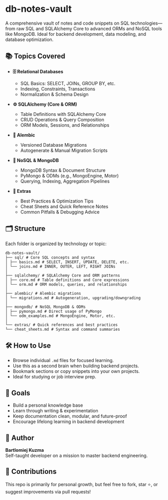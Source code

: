 # db-notes-vault
A comprehensive vault of notes and code snippets on SQL technologies—from raw SQL and SQLAlchemy Core to advanced ORMs and NoSQL tools like MongoDB. Ideal for backend development, data modeling, and database optimization.

## 📚 Topics Covered

- **🗄️ Relational Databases**
  - SQL Basics: SELECT, JOINs, GROUP BY, etc.
  - Indexing, Constraints, Transactions
  - Normalization & Schema Design

- **⚙️ SQLAlchemy (Core & ORM)**
  - Table Definitions with SQLAlchemy Core
  - CRUD Operations & Query Composition
  - ORM Models, Sessions, and Relationships

- **🌱 Alembic**
  - Versioned Database Migrations
  - Autogenerate & Manual Migration Scripts

- **🚀 NoSQL & MongoDB**
  - MongoDB Syntax & Document Structure
  - PyMongo & ODMs (e.g., MongoEngine, Motor)
  - Querying, Indexing, Aggregation Pipelines

- **🧠 Extras**
  - Best Practices & Optimization Tips
  - Cheat Sheets and Quick Reference Notes
  - Common Pitfalls & Debugging Advice


## 🗂️ Structure

Each folder is organized by technology or topic:

```
db-notes-vault/
├── sql/ # Core SQL concepts and syntax
│ ├── basics.md # SELECT, INSERT, UPDATE, DELETE, etc.
│ └── joins.md # INNER, OUTER, LEFT, RIGHT JOINs
│
├── sqlalchemy/ # SQLAlchemy Core and ORM patterns
│ ├── core.md # Table definitions and Core expressions
│ └── orm.md # ORM models, queries, and relationships
│
├── alembic/ # Alembic migrations
│ └── migrations.md # Autogeneration, upgrading/downgrading
│
├── mongodb/ # NoSQL MongoDB & ODMs
│ ├── pymongo.md # Direct usage of PyMongo
│ └── odm_examples.md # MongoEngine, Motor, etc.
│
└── extras/ # Quick references and best practices
└── cheat_sheets.md # Syntax and command summaries
```


## 🛠️ How to Use

- Browse individual `.md` files for focused learning.
- Use this as a second brain when building backend projects.
- Bookmark sections or copy snippets into your own projects.
- Ideal for studying or job interview prep.


## 📌 Goals

- Build a personal knowledge base
- Learn through writing & experimentation
- Keep documentation clean, modular, and future-proof
- Encourage lifelong learning in backend development


## 🧠 Author

**Bartlomiej Kuzma**  
Self-taught developer on a mission to master backend engineering.


## 🙌 Contributions

This repo is primarily for personal growth, but feel free to fork, star ⭐, or suggest improvements via pull requests!
